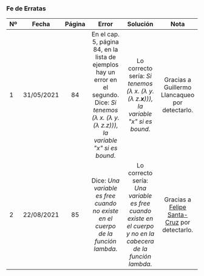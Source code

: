 ### Fe de Erratas 

| Nº       | Fecha  | Página        |    Error      |  Solución | Nota |
|----------|:------:|:-------------:|:------:|:-----------------:|:------:|
| 1 | 31/05/2021 | 84 | En el cap. 5, página 84, en la lista de ejemplos hay un error en el segundo. Dice: *Si tenemos (λ x. (λ y. (λ z.z))), la variable "x" si es bound*. | Lo correcto sería: *Si tenemos (λ x. (λ y. (λ z.**x**))), la variable "x" si es bound*. | Gracias a Guillermo Llancaqueo por detectarlo.
| 2 | 22/08/2021 | 85 | Dice: *Una variable es free cuando no existe en el cuerpo de la función lambda*. | Lo correcto sería: *Una variable es free cuando existe en el cuerpo y no en la cabecera de la función lambda*. | Gracias a [Felipe Santa-Cruz](https://github.com/fesanmar) por detectarlo.
